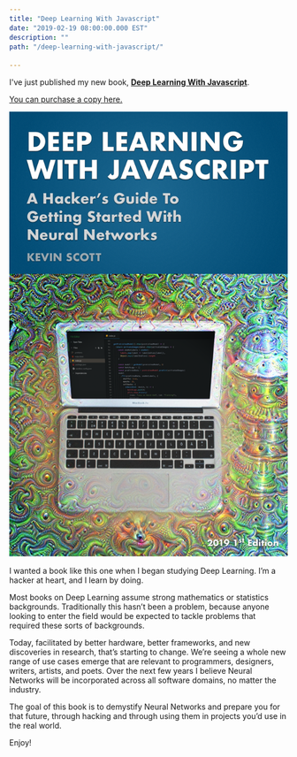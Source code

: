 ```yaml
---
title: "Deep Learning With Javascript"
date: "2019-02-19 08:00:00.000 EST"
description: ""
path: "/deep-learning-with-javascript/"

---
```


I've just published my new book, <strong><a target="_blank" href="https://dljsbook.com">Deep Learning With Javascript</a></strong>.

<a target="_blank" href="https://dljsbook.com">You can purchase a copy here.</a>

![Deep Learning With Javascript](dljscover.png)

I wanted a book like this one when I began studying Deep Learning. I’m a hacker at heart, and I learn by doing.

Most books on Deep Learning assume strong mathematics or statistics backgrounds. Traditionally this hasn’t been a problem, because anyone looking to enter the field would be expected to tackle problems that required these sorts of backgrounds.

Today, facilitated by better hardware, better frameworks, and new discoveries in research, that’s starting to change. We’re seeing a whole new range of use cases emerge that are relevant to programmers, designers, writers, artists, and poets. Over the next few years I believe Neural Networks will be incorporated across all software domains, no matter the industry.

The goal of this book is to demystify Neural Networks and prepare you for that future, through hacking and through using them in projects you’d use in the real world.

Enjoy!
